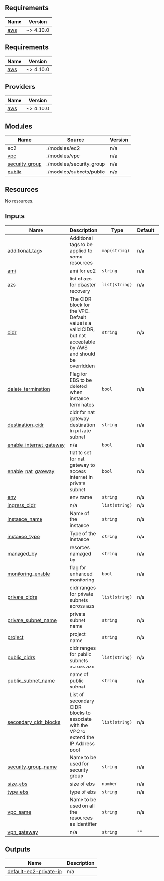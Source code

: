 <!-- BEGIN_TF_DOCS -->
## Requirements

| Name | Version |
|------|---------|
| <a name="requirement_aws"></a> [aws](#requirement\_aws) | ~> 4.10.0 |

## Requirements

| Name | Version |
|------|---------|
| <a name="requirement_aws"></a> [aws](#requirement\_aws) | ~> 4.10.0 |

## Providers

| Name | Version |
|------|---------|
| <a name="provider_aws"></a> [aws](#provider\_aws) | ~> 4.10.0 |

## Modules

| Name | Source | Version |
|------|--------|---------|
| <a name="module_ec2"></a> [ec2](#module\_ec2) | ./modules/ec2 | n/a |
| <a name="module_vpc"></a> [vpc](#module\_vpc) | ./modules/vpc | n/a |
| <a name="module_security_group"></a> [security_group](#module\_security_group) | ./modules/security_group | n/a |
| <a name="module_public"></a> [public](#module\subnets\_public) | ./modules/subnets/public | n/a |
## Resources

No resources.

## Inputs

| Name | Description | Type | Default | Required |
|------|-------------|------|---------|:--------:|
| <a name="input_additional_tags"></a> [additional\_tags](#input\_additional\_tags) | Additional tags to be applied to some resources | `map(string)` | n/a | yes |
| <a name="input_ami"></a> [ami](#input\_ami) | ami for ec2 | `string` | n/a | yes |
| <a name="input_azs"></a> [azs](#input\_azs) | list of azs for disaster recovery | `list(string)` | n/a | yes |
| <a name="input_cidr"></a> [cidr](#input\_cidr) | The CIDR block for the VPC. Default value is a valid CIDR, but not acceptable by AWS and should be overridden | `string` | n/a | yes |
| <a name="input_delete_termination"></a> [delete\_termination](#input\_delete\_termination) | Flag for EBS to be deleted when instance terminates | `bool` | n/a | yes |
| <a name="input_destination_cidr"></a> [destination\_cidr](#input\_destination\_cidr) | cidr for nat gateway destination in private subnet | `string` | n/a | yes |
| <a name="input_enable_internet_gateway"></a> [enable\_internet\_gateway](#input\_enable\_internet\_gateway) | n/a | `bool` | n/a | yes |
| <a name="input_enable_nat_gateway"></a> [enable\_nat\_gateway](#input\_enable\_nat\_gateway) | flat to set for nat gateway to access internet in private subnet | `bool` | n/a | yes |
| <a name="input_env"></a> [env](#input\_env) | env name | `string` | n/a | yes |
| <a name="input_ingress_cidr"></a> [ingress\_cidr](#input\_ingress\_cidr) | n/a | `list(string)` | n/a | yes |
| <a name="input_instance_name"></a> [instance\_name](#input\_instance\_name) | Name of the instance | `string` | n/a | yes |
| <a name="input_instance_type"></a> [instance\_type](#input\_instance\_type) | Type of the instance | `string` | n/a | yes |
| <a name="input_managed_by"></a> [managed\_by](#input\_managed\_by) | resorces namaged by | `string` | n/a | yes |
| <a name="input_monitoring_enable"></a> [monitoring\_enable](#input\_monitoring\_enable) | flag for enhanced monitoring | `bool` | n/a | yes |
| <a name="input_private_cidrs"></a> [private\_cidrs](#input\_private\_cidrs) | cidr ranges for private subnets across azs | `list(string)` | n/a | yes |
| <a name="input_private_subnet_name"></a> [private\_subnet\_name](#input\_private\_subnet\_name) | private subnet name | `string` | n/a | yes |
| <a name="input_project"></a> [project](#input\_project) | project name | `string` | n/a | yes |
| <a name="input_public_cidrs"></a> [public\_cidrs](#input\_public\_cidrs) | cidr ranges for public subnets across azs | `list(string)` | n/a | yes |
| <a name="input_public_subnet_name"></a> [public\_subnet\_name](#input\_public\_subnet\_name) | name of public subnet | `string` | n/a | yes |
| <a name="input_secondary_cidr_blocks"></a> [secondary\_cidr\_blocks](#input\_secondary\_cidr\_blocks) | List of secondary CIDR blocks to associate with the VPC to extend the IP Address pool | `list(string)` | n/a | yes |
| <a name="input_security_group_name"></a> [security\_group\_name](#input\_security\_group\_name) | Name to be used for security group | `string` | n/a | yes |
| <a name="input_size_ebs"></a> [size\_ebs](#input\_size\_ebs) | size of ebs | `number` | n/a | yes |
| <a name="input_type_ebs"></a> [type\_ebs](#input\_type\_ebs) | type of ebs | `string` | n/a | yes |
| <a name="input_vpc_name"></a> [vpc\_name](#input\_vpc\_name) | Name to be used on all the resources as identifier | `string` | n/a | yes |
| <a name="input_vpn_gateway"></a> [vpn\_gateway](#input\_vpn\_gateway) | n/a | `string` | `""` | no |

## Outputs

| Name | Description |
|------|-------------|
| <a name="output_default-ec2-private-ip"></a> [default-ec2-private-ip](#output\_default-ec2-private-ip) | n/a |
<!-- END_TF_DOCS -->
